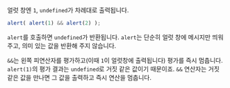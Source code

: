얼럿 창엔 `1`, `undefined`가 차례대로 출력됩니다.

```js run
alert( alert(1) && alert(2) );
```

`alert`를 호출하면 `undefined`가 반환됩니다. `alert`는 단순히 얼럿 창에 메시지만 띄워주고, 의미 있는 값을 반환해 주지 않습니다.

`&&`는 왼쪽 피연산자를 평가하고(이때 `1`이 얼럿창에 출력됩니다) 평가를 즉시 멈춥니다. `alert(1)`의 평가 결과는 `undefined`로 거짓 같은 값이기 때문이죠. `&&` 연산자는 거짓 같은 값을 만나면 그 값을 출력하고 즉시 연산을 멈춥니다.